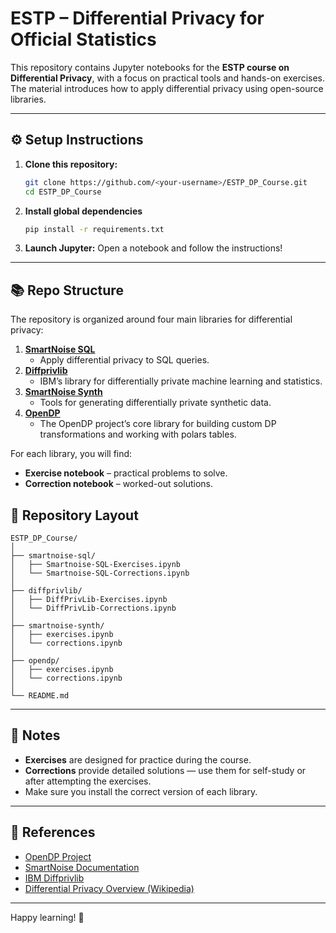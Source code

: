 # ESTP – Differential Privacy for Official Statistics

This repository contains Jupyter notebooks for the **ESTP course on Differential Privacy**, with a focus on practical tools and hands-on exercises.  
The material introduces how to apply differential privacy using open-source libraries.

---

## ⚙️ Setup Instructions

1. **Clone this repository:**
   ```bash
   git clone https://github.com/<your-username>/ESTP_DP_Course.git
   cd ESTP_DP_Course

2. **Install global dependencies**
    ```bash
   pip install -r requirements.txt

4. **Launch Jupyter:**
Open a notebook and follow the instructions!


---

## 📚 Repo Structure

The repository is organized around four main libraries for differential privacy:

1. **[SmartNoise SQL](https://github.com/opendp/smartnoise-sdk)**
   - Apply differential privacy to SQL queries.
2. **[Diffprivlib](https://github.com/IBM/differential-privacy-library)**
   - IBM’s library for differentially private machine learning and statistics.
3. **[SmartNoise Synth](https://github.com/opendp/smartnoise-sdk)**
   - Tools for generating differentially private synthetic data.
4. **[OpenDP](https://opendp.org/)**
   - The OpenDP project’s core library for building custom DP transformations and working with polars tables.

For each library, you will find:
- **Exercise notebook** – practical problems to solve.
- **Correction notebook** – worked-out solutions.


## 📂 Repository Layout
```
ESTP_DP_Course/
│
├── smartnoise-sql/
│   ├── Smartnoise-SQL-Exercises.ipynb
│   └── Smartnoise-SQL-Corrections.ipynb
│
├── diffprivlib/
│   ├── DiffPrivLib-Exercises.ipynb
│   └── DiffPrivLib-Corrections.ipynb
│
├── smartnoise-synth/
│   ├── exercises.ipynb
│   └── corrections.ipynb
│
├── opendp/
│   ├── exercises.ipynb
│   └── corrections.ipynb
│
└── README.md
```


---


## 📝 Notes

- **Exercises** are designed for practice during the course.  
- **Corrections** provide detailed solutions — use them for self-study or after attempting the exercises.  
- Make sure you install the correct version of each library.  

---

## 📖 References

- [OpenDP Project](https://opendp.org/)  
- [SmartNoise Documentation](https://docs.smartnoise.org/)  
- [IBM Diffprivlib](https://github.com/IBM/differential-privacy-library)  
- [Differential Privacy Overview (Wikipedia)](https://en.wikipedia.org/wiki/Differential_privacy)  

---

Happy learning! 🚀
